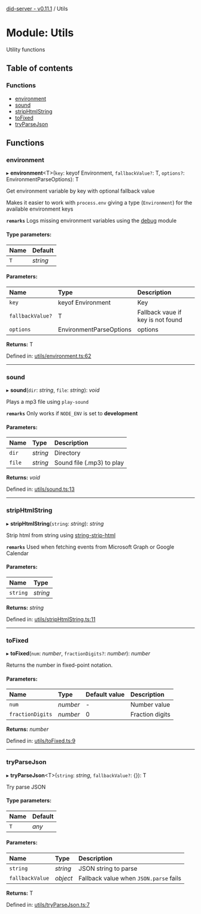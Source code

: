 [did-server - v0.11.1](../README.md) / Utils

# Module: Utils

Utility functions

## Table of contents

### Functions

- [environment](utils.md#environment)
- [sound](utils.md#sound)
- [stripHtmlString](utils.md#striphtmlstring)
- [toFixed](utils.md#tofixed)
- [tryParseJson](utils.md#tryparsejson)

## Functions

### environment

▸ **environment**<T\>(`key`: keyof Environment, `fallbackValue?`: T, `options?`: EnvironmentParseOptions): T

Get environment variable by key with optional fallback value

Makes it easier to work with `process.env` giving a type
(`Environment`) for the available environment keys

**`remarks`** Logs missing environment variables using the
[debug](https://www.npmjs.com/package/debug) module

#### Type parameters:

Name | Default |
:------ | :------ |
`T` | *string* |

#### Parameters:

Name | Type | Description |
:------ | :------ | :------ |
`key` | keyof Environment | Key   |
`fallbackValue?` | T | Fallback vaue if key is not found   |
`options` | EnvironmentParseOptions | options    |

**Returns:** T

Defined in: [utils/environment.ts:62](https://github.com/Puzzlepart/did/blob/dev/server/utils/environment.ts#L62)

___

### sound

▸ **sound**(`dir`: *string*, `file`: *string*): *void*

Plays a mp3 file using `play-sound`

**`remarks`** Only works if `NODE_ENV` is set to **development**

#### Parameters:

Name | Type | Description |
:------ | :------ | :------ |
`dir` | *string* | Directory   |
`file` | *string* | Sound file (.mp3) to play    |

**Returns:** *void*

Defined in: [utils/sound.ts:13](https://github.com/Puzzlepart/did/blob/dev/server/utils/sound.ts#L13)

___

### stripHtmlString

▸ **stripHtmlString**(`string`: *string*): *string*

Strip html from string using [string-strip-html](https://www.npmjs.com/package/string-strip-html)

**`remarks`** Used when fetching events from Microsoft Graph
or Google Calendar

#### Parameters:

Name | Type |
:------ | :------ |
`string` | *string* |

**Returns:** *string*

Defined in: [utils/stripHtmlString.ts:11](https://github.com/Puzzlepart/did/blob/dev/server/utils/stripHtmlString.ts#L11)

___

### toFixed

▸ **toFixed**(`num`: *number*, `fractionDigits?`: *number*): *number*

Returns the number in fixed-point notation.

#### Parameters:

Name | Type | Default value | Description |
:------ | :------ | :------ | :------ |
`num` | *number* | - | Number value   |
`fractionDigits` | *number* | 0 | Fraction digits    |

**Returns:** *number*

Defined in: [utils/toFixed.ts:9](https://github.com/Puzzlepart/did/blob/dev/server/utils/toFixed.ts#L9)

___

### tryParseJson

▸ **tryParseJson**<T\>(`string`: *string*, `fallbackValue?`: {}): T

Try parse JSON

#### Type parameters:

Name | Default |
:------ | :------ |
`T` | *any* |

#### Parameters:

Name | Type | Description |
:------ | :------ | :------ |
`string` | *string* | JSON string to parse   |
`fallbackValue` | *object* | Fallback value when `JSON.parse` fails    |

**Returns:** T

Defined in: [utils/tryParseJson.ts:7](https://github.com/Puzzlepart/did/blob/dev/server/utils/tryParseJson.ts#L7)
